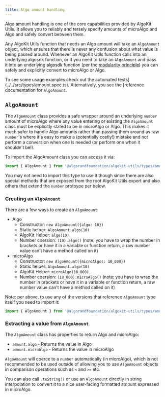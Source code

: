 ```yaml
---
title: Algo amount handling
---
```


Algo amount handling is one of the core capabilities provided by AlgoKit Utils. It allows you to reliably and tersely specify amounts of microAlgo and Algo and safely convert between them.

Any AlgoKit Utils function that needs an Algo amount will take an `AlgoAmount` object, which ensures that there is never any confusion about what value is being passed around. Whenever an AlgoKit Utils function calls into an underlying algosdk function, or if you need to take an `AlgoAmount` and pass it into an underlying algosdk function (per the [modularity principle](../README#core-principles)) you can safely and explicitly convert to microAlgo or Algo.

To see some usage examples check out the automated tests](../../src/types/amount.spec.ts). Alternatively, you see the [reference documentation for `AlgoAmount`.

## `AlgoAmount`

The `AlgoAmount` class provides a safe wrapper around an underlying `number` amount of microAlgo where any value entering or existing the `AlgoAmount` class must be explicitly stated to be in microAlgo or Algo. This makes it much safer to handle Algo amounts rather than passing them around as raw `number`'s where it's easy to make a (potentially costly!) mistake and not perform a conversion when one is needed (or perform one when it shouldn't be!).

To import the AlgoAmount class you can access it via:

```typescript
import { AlgoAmount } from '@algorandfoundation/algokit-utils/types/amount';
```

You may not need to import this type to use it though since there are also special methods that are exposed from the root AlgoKit Utils export and also others that extend the `number` protoype per below.

### Creating an `AlgoAmount`

There are a few ways to create an `AlgoAmount`:

- Algo
  - Constructor: `new AlgoAmount({algo: 10})`
  - Static helper: `AlgoAmount.algo(10)`
  - AlgoKit Helper: `algo(10)`
  - Number coersion: `(10).algo()` (note: you have to wrap the number in brackets or have it in a variable or function return, a raw number value can't have a method called on it)
- microAlgo
  - Constructor: `new AlgoAmount({microAlgos: 10_000})`
  - Static helper: `AlgoAmount.algo(10)`
  - AlgoKit Helper: `microAlgo(10_000)`
  - Number coersion: `(10_000).microAlgo()` (note: you have to wrap the number in brackets or have it in a variable or function return, a raw number value can't have a method called on it)

Note: per above, to use any of the versions that reference `AlgoAmount` type itself you need to import it:

```typescript
import { AlgoAmount } from '@algorandfoundation/algokit-utils/types/amount';
```

### Extracting a value from `AlgoAmount`

The `AlgoAmount` class has properties to return Algo and microAlgo:

- `amount.algo` - Returns the value in Algo
- `amount.microAlgo` - Returns the value in microAlgo

`AlgoAmount` will coerce to a `number` automatically (in microAlgo), which is not recommended to be used outside of allowing you to use `AlgoAmount` objects in comparison operations such as `<` and `>=` etc.

You can also call `.toString()` or use an `AlgoAmount` directly in string interpolation to convert it to a nice user-facing formatted amount expressed in microAlgo.
